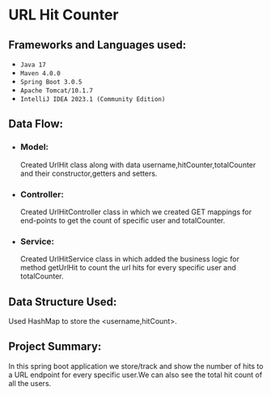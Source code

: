 # URL Hit Counter

## Frameworks and Languages used:
* `Java 17`
* `Maven 4.0.0`
* `Spring Boot 3.0.5`
* `Apache Tomcat/10.1.7`
*  `IntelliJ IDEA 2023.1 (Community Edition)`


## Data Flow:
* ### Model:
  Created UrlHit class along with data username,hitCounter,totalCounter and their constructor,getters and setters.
* ### Controller:
  Created UrlHitController class in which we created GET mappings for end-points to get the count of specific user and totalCounter.
* ### Service:
  Created UrlHitService class in which added the business logic for method getUrlHit to count the url hits for every specific user and totalCounter.

## Data Structure Used:
Used HashMap to store the <username,hitCount>.

## Project Summary:
In this spring boot application we store/track and show the number of hits to a URL endpoint for every specific user.We can also see the total hit count of all the users.
